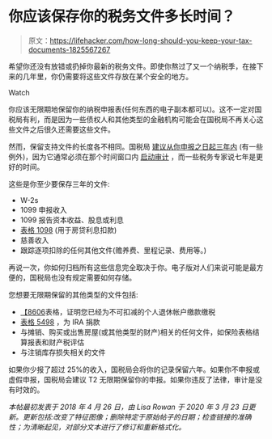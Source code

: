 # 你应该保存你的税务文件多长时间？

> 原文：<https://lifehacker.com/how-long-should-you-keep-your-tax-documents-1825567267>

希望你还没有放错或扔掉你最新的税务文件。即使你熬过了又一个纳税季，在接下来的几年里，你仍需要将这些文件存放在某个安全的地方。

Watch

你应该无限期地保留你的纳税申报表(任何东西的电子副本都可以)。这不一定对国税局有利，而是因为一些债权人和其他类型的金融机构可能会在国税局不再关心这些文件之后很久还需要这些文件。

然而，保留支持文件的长度各不相同。国税局 [建议从你申报之日起三年内](https://www.irs.gov/businesses/small-businesses-self-employed/how-long-should-i-keep-records) (有一些例外)，因为它通常必须在那个时间窗口内 [启动审计](https://twocents.lifehacker.com/what-you-should-know-if-you-get-audited-by-the-irs-1770537110) ，而一些税务专家说七年是更好的时间。

这些是你至少要保存三年的文件:

*   W-2s
*   1099 申报收入
*   1099 报告资本收益、股息或利息
*   [表格 1098](https://www.irs.gov/forms-pubs/form-1098-mortgage-interest-statement) (用于房贷利息扣款)
*   慈善收入
*   跟踪逐项扣除的任何其他文件(赡养费、里程记录、费用等。)

再说一次，你如何归档所有这些信息完全取决于你。电子版对人们来说可能是最方便的，国税局也没有规定需要如何存储。

您想要无限期保留的其他类型的文件包括:

*   [【8606](https://www.irs.gov/forms-pubs/about-form-8606)表格，证明您已经为不可扣减的个人退休帐户缴款缴税
*   [表格 5498](https://www.irs.gov/forms-pubs/about-form-5498) ，为 IRA 捐款
*   与摊销、购买或出售房屋(或其他类型的财产)相关的任何文件，如保险表格结算报表和财产税评估
*   与注销库存损失相关的文件

如果你少报了超过 25%的收入，国税局会将你的记录保留六年。如果你不申报或虚假申报，国税局会建议 T2 无限期保留你的申报。如果你违反了法律，审计是没有时效的。

*本帖最初发表于 2018 年 4 月 26 日，由 Lisa Rowan 于 2020 年 3 月 23 日更新。更新包括:改变了特征图像；删除特定于原始帖子的日期；检查链接的准确性；为清晰起见，对部分文本进行了修订和重新格式化。*